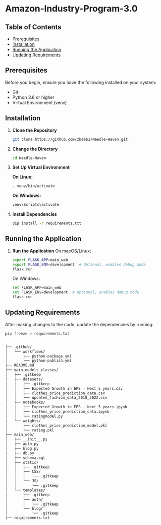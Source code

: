 # Amazon-Industry-Program-3.0  

  

## Table of Contents
- [Prerequisites](#prerequisites)
- [Installation](#installation)
- [Running the Application](#running-the-application)
- [Updating Requirements](#updating-requirements)


## Prerequisites
Before you begin, ensure you have the following installed on your system:
- Git
- Python 3.6 or higher
- Virtual Environment (venv)

## Installation

1. **Clone the Repository**
    ```bash
    git clone https://github.com/zbeeb1/Needle-Haven.git
    ```

2. **Change the Directory**
    ```bash
    cd Needle-Haven
    ```

3. **Set Up Virtual Environment**

    **On Linux:**
    ```bash
    . venv/bin/activate
    ```
    
    **On Windows:**
    ```bash
    venv\Scripts\activate
    ```

4. **Install Dependencies**
    ```bash
    pip install -r requirements.txt
    ```

## Running the Application

1. **Run the Application**
   On macOS/Linux:
    ```bash
    export FLASK_APP=main_web
    export FLASK_ENV=development  # Optional, enables debug mode
    flask run
    ```
    On Windows:
    ```bash
    set FLASK_APP=main_web
    set FLASK_ENV=development  # Optional, enables debug mode
    flask run
    ```

## Updating Requirements

After making changes to the code, update the dependencies by running:
```bash
pip freeze > requirements.txt


├── .github/
│   └── workflows/
│       ├── python-package.yml
│       └── python-publish.yml
├── README.md
├── main_models_classes/
│   ├── .gitkeep
│   ├── datasets/
│   │   ├── .gitkeep
│   │   ├── Expected Growth in EPS - Next 5 years.csv
│   │   ├── clothes_price_prediction_data.csv
│   │   └── updated_fashion_data_2018_2022.csv
│   ├── notebooks/
│   │   ├── Expected Growth in EPS - Next 5 years.ipynb
│   │   ├── clothes_price_prediction_data.ipynb
│   │   └── ratingmodel.py
│   └── weights/
│       ├── clothes_price_prediction_model.pkl
│       └── rating.pkl
├── main_web/
│   ├── __init__.py
│   ├── auth.py
│   ├── blog.py
│   ├── db.py
│   ├── schema.sql
│   ├── static/
│   │   ├── .gitkeep
│   │   ├── CSS/
│   │   │   └── .gitkeep
│   │   └── JS/
│   │       └── .gitkeep
│   └── templates/
│       ├── .gitkeep
│       ├── auth/
│       │   └── .gitkeep
│       └── blog/
│           └── .gitkeep
├── requirements.txt

